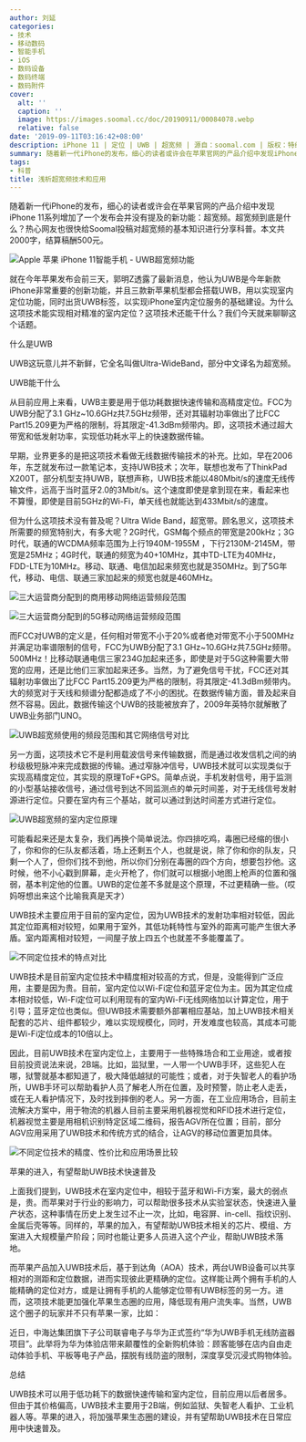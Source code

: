 ```yaml
---
author: 刘延
categories:
- 技术
- 移动数码
- 智能手机
- iOS
- 数码设备
- 数码终端
- 数码附件
cover:
  alt: ''
  caption: ''
  image: https://images.soomal.cc/doc/20190911/00084078.webp
  relative: false
date: '2019-09-11T03:16:42+08:00'
description: iPhone 11 | 定位 | UWB | 超宽频 | 源自：soomal.com | 版权：特约 |  平均/总评分：09.78/313
summary: 随着新一代iPhone的发布，细心的读者或许会在苹果官网的产品介绍中发现iPhone 11系列增加了一个发布会并没有提及的新功能：超宽频。那么超宽频到底是什么？热心网友也很快给Soomal投稿对超宽频的基本知识进行分享科普。
tags:
- 科普
title: 浅析超宽频技术和应用
---
```


随着新一代iPhone的发布，细心的读者或许会在苹果官网的产品介绍中发现iPhone 11系列增加了一个发布会并没有提及的新功能：超宽频。超宽频到底是什么？热心网友也很快给Soomal投稿对超宽频的基本知识进行分享科普。本文共2000字，结算稿酬500元。



![Apple 苹果 iPhone 11智能手机 - UWB超宽频功能](https://images.soomal.cc/doc/20190911/00084071.webp)



就在今年苹果发布会前三天，郭明Z透露了最新消息，他认为UWB是今年新款iPhone非常重要的创新功能，并且三款新苹果机型都会搭载UWB，用以实现室内定位功能，同时出货UWB标签，以实现iPhone室内定位服务的基础建设。为什么这项技术能实现相对精准的室内定位？这项技术还能干什么？我们今天就来聊聊这个话题。



什么是UWB



UWB这玩意儿并不新鲜，它全名叫做Ultra-WideBand，部分中文译名为超宽频。



UWB能干什么



从目前应用上来看，UWB主要是用于低功耗数据快速传输和高精度定位。FCC为UWB分配了3.1 GHz~10.6GHz共7.5GHz频带，还对其辐射功率做出了比FCC Part15.209更为严格的限制，将其限定-41.3dBm频带内。即，这项技术通过超大带宽和低发射功率，实现低功耗水平上的快速数据传输。



早期，业界更多的是把这项技术看做无线数据传输技术的补充。比如，早在2006年，东芝就发布过一款笔记本，支持UWB技术；次年，联想也发布了ThinkPad X200T，部分机型支持UWB，联想声称，UWB技术能以480Mbit/s的速度无线传输文件，远高于当时蓝牙2.0的3Mbit/s。这个速度即使是拿到现在来，看起来也不算慢，即使是目前5GHz的Wi-Fi，单天线也就能达到433Mbit/s的速度。



但为什么这项技术没有普及呢？Ultra Wide Band，超宽带。顾名思义，这项技术所需要的频宽特别大，有多大呢？2G时代，GSM每个频点的带宽是200kHz；3G时代，联通的WCDMA频率范围为上行1940M-1955M ，下行2130M-2145M，带宽是25MHz；4G时代，联通的频宽为40+10MHz，其中TD-LTE为40MHz，FDD-LTE为10MHz。移动、联通、电信加起来频宽也就是350MHz。到了5G年代，移动、电信、联通三家加起来的频宽也就是460MHz。



![三大运营商分配到的商用移动网络运营频段范围](https://images.soomal.cc/doc/20190911/00084072.webp)



![三大运营商分配到的5G移动网络运营频段范围](https://images.soomal.cc/doc/20190911/00084073.webp)



而FCC对UWB的定义是，任何相对带宽不小于20%或者绝对带宽不小于500MHz并满足功率谱限制的信号，FCC为UWB分配了3.1  GHz~10.6GHz共7.5GHz频带。500MHz！比移动联通电信三家234G加起来还多，即使是对于5G这种需要大带宽的应用，还是比他们三家加起来还多。当然，为了避免信号干扰，FCC还对其辐射功率做出了比FCC Part15.209更为严格的限制，将其限定-41.3dBm频带内。大的频宽对于天线和频谱分配都造成了不小的困扰。在数据传输方面，普及起来自然不容易。因此，数据传输这个UWB的技能被放弃了，2009年英特尔就解散了UWB业务部门UNO。



![UWB超宽频使用的频段范围和其它网络信号对比](https://images.soomal.cc/doc/20190911/00084074.webp)



另一方面，这项技术它不是利用载波信号来传输数据，而是通过收发信机之间的纳秒级极短脉冲来完成数据的传输。通过窄脉冲信号，UWB技术就可以实现类似于实现高精度定位，其实现的原理ToF+GPS。简单点说，手机发射信号，用于监测的小型基站接收信号，通过信号到达不同监测点的单元时间差，对于无线信号发射源进行定位。只要在室内有三个基站，就可以通过到达时间差方式进行定位。



![UWB超宽频的室内定位原理](https://images.soomal.cc/doc/20190911/00084075.webp)



可能看起来还是太复杂，我们再换个简单说法。你四排吃鸡，毒圈已经缩的很小了，你和你的仨队友都活着，场上还剩五个人，也就是说，除了你和你的队友，只剩一个人了，但你们找不到他，所以你们分别在毒圈的四个方向，想要包抄他。这时候，他不小心戳到屏幕，走火开枪了，你们就可以根据小地图上枪声的位置和强弱，基本判定他的位置。UWB的定位差不多就是这个原理，不过更精确一些。（哎妈呀想出来这个比喻我真是天才）



UWB技术主要应用于目前的室内定位，因为UWB技术的发射功率相对较低，因此其定位距离相对较短，如果用于室外，其低功耗特性与室外的距离可能产生很大矛盾。室内距离相对较短，一间屋子放上四五个也就差不多能覆盖了。



![不同定位技术的特点对比](https://images.soomal.cc/doc/20190911/00084076.webp)



UWB技术是目前室内定位技术中精度相对较高的方式，但是，没能得到广泛应用，主要是因为贵。目前，室内定位以Wi-Fi定位和蓝牙定位为主。因为其定位成本相对较低，Wi-Fi定位可以利用现有的室内Wi-Fi无线网络加以计算定位，用于引导；蓝牙定位也类似。但UWB技术需要额外部署相应基站，加上UWB技术相关配套的芯片、组件都较少，难以实现规模化，同时，开发难度也较高，其成本可能是Wi-Fi定位成本的10倍以上。



因此，目前UWB技术在室内定位上，主要用于一些特殊场合和工业用途，或者按目前投资说法来说，2B端。比如，监狱里，一人带一个UWB手环，这些犯人在哪，狱警就基本都知道了，极大降低越狱的可能性；或者，对于失智老人的看护场所，UWB手环可以帮助看护人员了解老人所在位置，及时预警，防止老人走丢，或在无人看护情况下，及时找到摔倒的老人。另一方面，在工业应用场合，目前主流解决方案中，用于物流的机器人目前主要采用机器视觉和RFID技术进行定位，机器视觉主要是用相机识别特定区域二维码，报告AGV所在位置；目前，部分AGV应用采用了UWB技术和传统方式的结合，让AGV的移动位置更加具体。



![不同定位技术的精度、性价比和应用场景比较](https://images.soomal.cc/doc/20190911/00084077.webp)



苹果的进入，有望帮助UWB技术快速普及



上面我们提到，UWB技术在室内定位中，相较于蓝牙和Wi-Fi方案，最大的弱点是，贵。而苹果对于行业的影响力，可以帮助很多技术从实验室状态，快速进入量产状态，这种事情在历史上发生过不止一次，比如，电容屏、in-cell、指纹识别、金属后壳等等。同样的，苹果的加入，有望帮助UWB技术相关的芯片、模组、方案进入大规模量产阶段；同时也能让更多人员进入这个产业，帮助UWB技术落地。



而苹果产品加入UWB技术后，基于到达角（AOA）技术，两台UWB设备可以共享相对的测距和定位数据，进而实现彼此更精确的定位。这样能让两个拥有手机的人能精确的定位对方，或是让拥有手机的人能够定位带有UWB标签的另一方。进而，这项技术能更加强化苹果生态圈的应用，降低现有用户流失率。当然，UWB这个圈子的玩家并不只有苹果一家，比如：



近日，中海达集团旗下子公司联睿电子与华为正式签约“华为UWB手机无线防盗器项目”。此举将为华为体验店带来颠覆性的全新购机体验：顾客能够在店内自由走动体验手机、平板等电子产品，摆脱有线防盗的限制，深度享受沉浸式购物体验。



总结



UWB技术可以用于低功耗下的数据快速传输和室内定位，目前应用以后者居多。但由于其价格偏高，UWB技术主要用于2B端，例如监狱、失智老人看护、工业机器人等。苹果的进入，将加强苹果生态圈的建设，并有望帮助UWB技术在日常应用中快速普及。